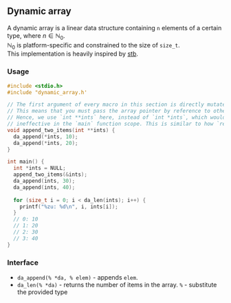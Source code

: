 ## Dynamic array

A dynamic array is a linear data structure containing `n` elements of a certain type, where $n\in\mathbb{N}_0$.  
$\mathbb{N}_0$ is platform-specific and constrained to the size of `size_t`.  
This implementation is heavily inspired by [stb](https://nothings.org/stb_ds/).


### Usage
```c
#include <stdio.h>
#include "dynamic_array.h'

// The first argument of every macro in this section is directly mutated by them. 
// This means that you must pass the array pointer by reference to other functions. 
// Hence, we use `int **ints` here, instead of `int *ints`, which would make any changes to `ints`
// ineffective in the `main` function scope. This is similar to how `realloc` works.
void append_two_items(int **ints) {
  da_append(*ints, 10);
  da_append(*ints, 20);
}

int main() {
  int *ints = NULL;
  append_two_items(&ints);
  da_append(ints, 30);
  da_append(ints, 40);
  
  for (size_t i = 0; i < da_len(ints); i++) {
    printf("%zu: %d\n", i, ints[i]);
  }
  // 0: 10
  // 1: 20
  // 2: 30
  // 3: 40
}
```

### Interface
- `da_append(% *da, % elem)` - appends `elem`. 
- `da_len(% *da)` - returns the number of items in the array.
`%` - substitute the provided type
